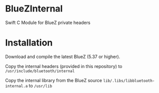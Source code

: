 # BlueZInternal
Swift C Module for BlueZ private headers

# Installation

Download and compile the latest BlueZ (5.37 or higher).

Copy the internal headers (provided in this repository) to `/usr/include/bluetooth/internal`

Copy the internal library from the BlueZ source `lib/.libs/libbluetooth-internal.a` to `/usr/lib`